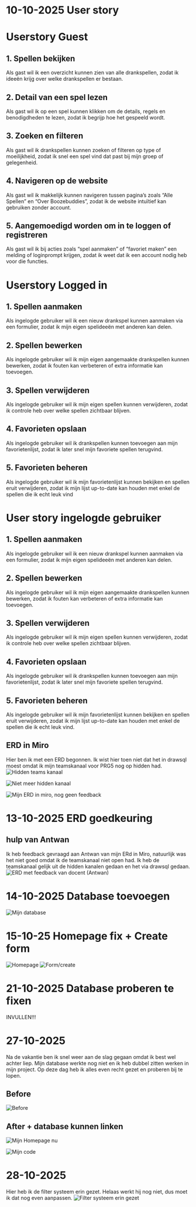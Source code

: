 # 10-10-2025 User story

# Userstory Guest

## 1. Spellen bekijken

Als gast wil ik een overzicht kunnen zien van alle drankspellen,
zodat ik ideeën krijg over welke drankspellen er bestaan.

## 2. Detail van een spel lezen

Als gast wil ik op een spel kunnen klikken om de details, regels en benodigdheden te lezen,
zodat ik begrijp hoe het gespeeld wordt.

## 3. Zoeken en filteren

Als gast wil ik drankspellen kunnen zoeken of filteren op type of moeilijkheid,
zodat ik snel een spel vind dat past bij mijn groep of gelegenheid.

## 4. Navigeren op de website

Als gast wil ik makkelijk kunnen navigeren tussen pagina’s zoals “Alle Spellen” en “Over Boozebuddies”,
zodat ik de website intuïtief kan gebruiken zonder account.

## 5. Aangemoedigd worden om in te loggen of registreren

Als gast wil ik bij acties zoals “spel aanmaken” of “favoriet maken” een melding of loginprompt krijgen,
zodat ik weet dat ik een account nodig heb voor die functies.

# Userstory Logged in

## 1. Spellen aanmaken

Als ingelogde gebruiker wil ik een nieuw drankspel kunnen aanmaken via een formulier,
zodat ik mijn eigen spelideeën met anderen kan delen.

## 2. Spellen bewerken

Als ingelogde gebruiker wil ik mijn eigen aangemaakte drankspellen kunnen bewerken,
zodat ik fouten kan verbeteren of extra informatie kan toevoegen.

## 3. Spellen verwijderen

Als ingelogde gebruiker wil ik mijn eigen spellen kunnen verwijderen,
zodat ik controle heb over welke spellen zichtbaar blijven.

## 4. Favorieten opslaan

Als ingelogde gebruiker wil ik drankspellen kunnen toevoegen aan mijn favorietenlijst,
zodat ik later snel mijn favoriete spellen terugvind.

## 5. Favorieten beheren

Als ingelogde gebruiker wil ik mijn favorietenlijst kunnen bekijken en spellen eruit verwijderen,
zodat ik mijn lijst up-to-date kan houden met enkel de spellen die ik echt leuk vind

# User story ingelogde gebruiker

## 1. Spellen aanmaken

Als ingelogde gebruiker wil ik een nieuw drankspel kunnen aanmaken via een formulier,
zodat ik mijn eigen spelideeën met anderen kan delen.

## 2. Spellen bewerken

Als ingelogde gebruiker wil ik mijn eigen aangemaakte drankspellen kunnen bewerken,
zodat ik fouten kan verbeteren of extra informatie kan toevoegen.

## 3. Spellen verwijderen

Als ingelogde gebruiker wil ik mijn eigen spellen kunnen verwijderen,
zodat ik controle heb over welke spellen zichtbaar blijven.

## 4. Favorieten opslaan

Als ingelogde gebruiker wil ik drankspellen kunnen toevoegen aan mijn favorietenlijst,
zodat ik later snel mijn favoriete spellen terugvind.

## 5. Favorieten beheren

Als ingelogde gebruiker wil ik mijn favorietenlijst kunnen bekijken en spellen eruit verwijderen,
zodat ik mijn lijst up-to-date kan houden met enkel de spellen die ik echt leuk vind.

## ERD in Miro

Hier ben ik met een ERD begonnen. Ik wist hier toen niet dat het in drawsql moest omdat ik mijn teamskanaal voor PRG5
nog op hidden had.
![Hidden teams kanaal](image/teams1.png)

![Niet meer hidden kanaal](image/teams2.png)

![Mijn ERD in miro, nog geen feedback](image/miro-erd.png)

# 13-10-2025 ERD goedkeuring

## hulp van Antwan

Ik heb feedback gevraagd aan Antwan van mijn ERd in Miro, natuurlijk was het niet goed omdat ik de teamskanaal niet open
had. Ik heb de teamskanaal gelijk uit de hidden kanalen gedaan en het via drawsql gedaan.
![ERD met feedback van docent (Antwan)](image/goedgekeurde-erd.png)

# 14-10-2025 Database toevoegen

![Mijn database](image/database.png)

# 15-10-25 Homepage fix + Create form

![Homepage](image/homepage.png)
![Form/create](image/create.png)

# 21-10-2025 Database proberen te fixen
INVULLEN!!!

# 27-10-2025
Na de vakantie ben ik snel weer aan de slag gegaan omdat ik best wel achter liep. Mijn database werkte nog niet en ik heb dubbel zitten werken in mijn project.
Op deze dag heb ik alles even recht gezet en proberen bij te lopen.

## Before
![Before](image/homepage.png)

## After + database kunnen linken
![Mijn Homepage nu](image/dashboardchange.png)

![Mijn code](image/database-linked.png)


# 28-10-2025 
Hier heb ik de filter systeem erin gezet. Helaas werkt hij nog niet, dus moet ik dat nog even aanpassen.
![Filter systeem erin gezet](image/filter-plus-taal-veranderd.png)






















